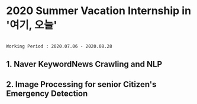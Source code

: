 # 2020 Summer Vacation Internship in '여기, 오늘'
                                                                                        Working Period : 2020.07.06 - 2020.08.28
 
## 1. Naver KeywordNews Crawling and NLP

## 2. Image Processing for senior Citizen's Emergency Detection
